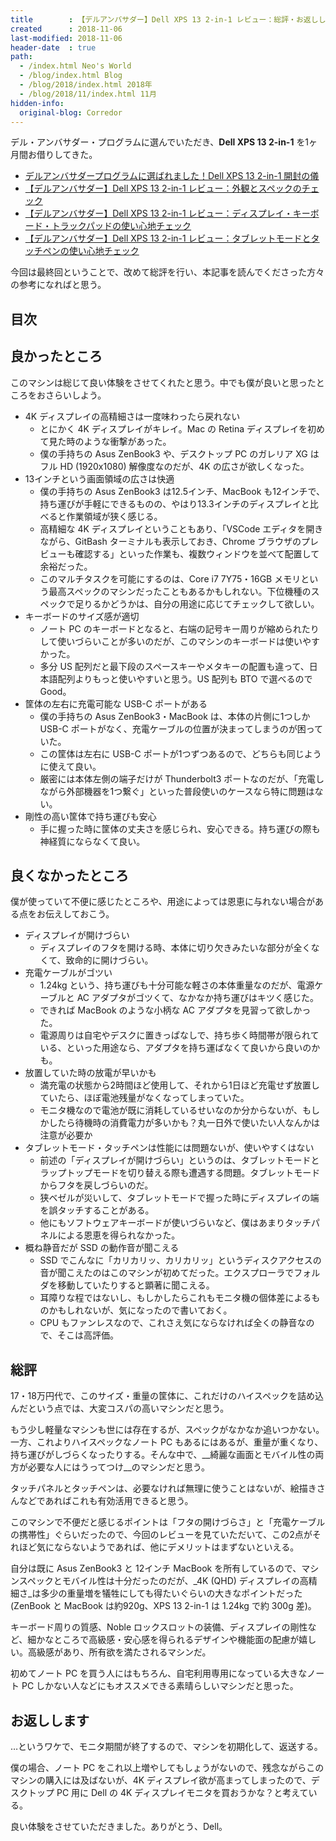 ```yaml
---
title        : 【デルアンバサダー】Dell XPS 13 2-in-1 レビュー：総評・お返しします…！
created      : 2018-11-06
last-modified: 2018-11-06
header-date  : true
path:
  - /index.html Neo's World
  - /blog/index.html Blog
  - /blog/2018/index.html 2018年
  - /blog/2018/11/index.html 11月
hidden-info:
  original-blog: Corredor
---
```


デル・アンバサダー・プログラムに選んでいただき、__Dell XPS 13 2-in-1__ を1ヶ月間お借りしてきた。

- [デルアンバサダープログラムに選ばれました！Dell XPS 13 2-in-1 開封の儀](/blog/2018/10/07-01.html)
- [【デルアンバサダー】Dell XPS 13 2-in-1 レビュー：外観とスペックのチェック](/blog/2018/10/11-01.html)
- [【デルアンバサダー】Dell XPS 13 2-in-1 レビュー：ディスプレイ・キーボード・トラックパッドの使い心地チェック](/blog/2018/10/16-03.html)
- [【デルアンバサダー】Dell XPS 13 2-in-1 レビュー：タブレットモードとタッチペンの使い心地チェック](/blog/2018/11/05-02.html)

今回は最終回ということで、改めて総評を行い、本記事を読んでくださった方々の参考になればと思う。

## 目次

## 良かったところ

このマシンは総じて良い体験をさせてくれたと思う。中でも僕が良いと思ったところをおさらいしよう。

- 4K ディスプレイの高精細さは一度味わったら戻れない
  - とにかく 4K ディスプレイがキレイ。Mac の Retina ディスプレイを初めて見た時のような衝撃があった。
  - 僕の手持ちの Asus ZenBook3 や、デスクトップ PC のガレリア XG はフル HD (1920x1080) 解像度なのだが、4K の広さが欲しくなった。
- 13インチという画面領域の広さは快適
  - 僕の手持ちの Asus ZenBook3 は12.5インチ、MacBook も12インチで、持ち運びが手軽にできるものの、やはり13.3インチのディスプレイと比べると作業領域が狭く感じる。
  - 高精細な 4K ディスプレイということもあり、「VSCode エディタを開きながら、GitBash ターミナルも表示しておき、Chrome ブラウザのプレビューも確認する」といった作業も、複数ウィンドウを並べて配置して余裕だった。
  - このマルチタスクを可能にするのは、Core i7 7Y75・16GB メモリという最高スペックのマシンだったこともあるかもしれない。下位機種のスペックで足りるかどうかは、自分の用途に応じてチェックして欲しい。
- キーボードのサイズ感が適切
  - ノート PC のキーボードとなると、右端の記号キー周りが縮められたりして使いづらいことが多いのだが、このマシンのキーボードは使いやすかった。
  - 多分 US 配列だと最下段のスペースキーやメタキーの配置も違って、日本語配列よりもっと使いやすいと思う。US 配列も BTO で選べるので Good。
- 筐体の左右に充電可能な USB-C ポートがある
  - 僕の手持ちの Asus ZenBook3・MacBook は、本体の片側に1つしか USB-C ポートがなく、充電ケーブルの位置が決まってしまうのが困っていた。
  - この筐体は左右に USB-C ポートが1つずつあるので、どちらも同じように使えて良い。
  - 厳密には本体左側の端子だけが Thunderbolt3 ポートなのだが、「充電しながら外部機器を1つ繋ぐ」といった普段使いのケースなら特に問題はない。
- 剛性の高い筐体で持ち運びも安心
  - 手に握った時に筐体の丈夫さを感じられ、安心できる。持ち運びの際も神経質にならなくて良い。

## 良くなかったところ

僕が使っていて不便に感じたところや、用途によっては恩恵に与れない場合がある点をお伝えしておこう。

- ディスプレイが開けづらい
  - ディスプレイのフタを開ける時、本体に切り欠きみたいな部分が全くなくて、致命的に開けづらい。
- 充電ケーブルがゴツい
  - 1.24kg という、持ち運びも十分可能な軽さの本体重量なのだが、電源ケーブルと AC アダプタがゴツくて、なかなか持ち運びはキツく感じた。
  - できれば MacBook のような小柄な AC アダプタを見習って欲しかった。
  - 電源周りは自宅やデスクに置きっぱなしで、持ち歩く時間帯が限られている、といった用途なら、アダプタを持ち運ばなくて良いから良いのかも。
- 放置していた時の放電が早いかも
  - 満充電の状態から2時間ほど使用して、それから1日ほど充電せず放置していたら、ほぼ電池残量がなくなってしまっていた。
  - モニタ機なので電池が既に消耗しているせいなのか分からないが、もしかしたら待機時の消費電力が多いかも？丸一日外で使いたい人なんかは注意が必要か
- タブレットモード・タッチペンは性能には問題ないが、使いやすくはない
  - 前述の「ディスプレイが開けづらい」というのは、タブレットモードとラップトップモードを切り替える際も遭遇する問題。タブレットモードからフタを戻しづらいのだ。
  - 狭ベゼルが災いして、タブレットモードで握った時にディスプレイの端を誤タッチすることがある。
  - 他にもソフトウェアキーボードが使いづらいなど、僕はあまりタッチパネルによる恩恵を得られなかった。
- 概ね静音だが SSD の動作音が聞こえる
  - SSD でこんなに「カリカリッ、カリカリッ」というディスクアクセスの音が聞こえたのはこのマシンが初めてだった。エクスプローラでフォルダを移動していたりすると顕著に聞こえる。
  - 耳障りな程ではないし、もしかしたらこれもモニタ機の個体差によるものかもしれないが、気になったので書いておく。
  - CPU もファンレスなので、これさえ気にならなければ全くの静音なので、そこは高評価。

## 総評

17・18万円代で、このサイズ・重量の筐体に、これだけのハイスペックを詰め込んだという点では、大変コスパの高いマシンだと思う。

もう少し軽量なマシンも世には存在するが、スペックがなかなか追いつかない。一方、これよりハイスペックなノート PC もあるにはあるが、重量が重くなり、持ち運びがしづらくなったりする。そんな中で、__綺麗な画面とモバイル性の両方が必要な人にはうってつけ__のマシンだと思う。

タッチパネルとタッチペンは、必要なければ無理に使うことはないが、絵描きさんなどであればこれも有効活用できると思う。

このマシンで不便だと感じるポイントは「フタの開けづらさ」と「充電ケーブルの携帯性」ぐらいだったので、今回のレビューを見ていただいて、この2点がそれほど気にならないようであれば、他にデメリットはまずないといえる。

自分は既に Asus ZenBook3 と 12インチ MacBook を所有しているので、マシンスペックとモバイル性は十分だったのだが、_4K (QHD) ディスプレイの高精細さ_は多少の重量増を犠牲にしても得たいぐらいの大きなポイントだった (ZenBook と MacBook は約920g、XPS 13 2-in-1 は 1.24kg で約 300g 差)。

キーボード周りの質感、Noble ロックスロットの装備、ディスプレイの剛性など、細かなところで高級感・安心感を得られるデザインや機能面の配慮が嬉しい。高級感があり、所有欲を満たされるマシンだ。

初めてノート PC を買う人にはもちろん、自宅利用専用になっている大きなノート PC しかない人などにもオススメできる素晴らしいマシンだと思った。

## お返しします

…というワケで、モニタ期間が終了するので、マシンを初期化して、返送する。

僕の場合、ノート PC をこれ以上増やしてもしょうがないので、残念ながらこのマシンの購入には及ばないが、4K ディスプレイ欲が高まってしまったので、デスクトップ PC 用に Dell の 4K ディスプレイモニタを買おうかな？と考えている。

良い体験をさせていただきました。ありがとう、Dell。
